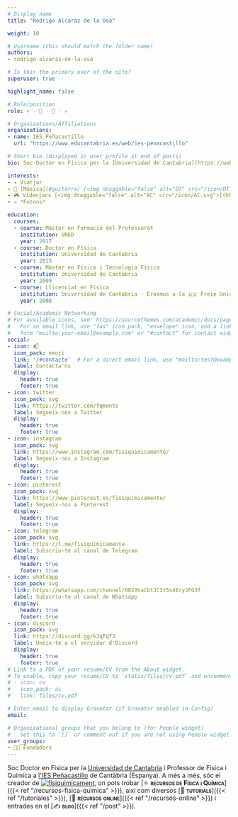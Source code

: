 ```yaml
---
# Display name
title: "Rodrigo Alcaraz de la Osa"

weight: 10

# Username (this should match the folder name)
authors:
- rodrigo-alcaraz-de-la-osa

# Is this the primary user of the site?
superuser: true

highlight_name: false

# Role/position
role: ⚛️ · 🤝 · 🔗 · ✍️

# Organizations/Affiliations
organizations:
- name: IES Peñacastillo
  url: "https://www.educantabria.es/web/ies-penacastillo"

# Short bio (displayed in user profile at end of posts)
bio: Soc Doctor en Física per la [Universidad de Cantabria](https://web.unican.es) i Professor de Física i Química a [l'IES Peñacastillo](https://www.educantabria.es/web/ies-penacastillo) de Cantàbria (Espanya).

interests:
- ✈️ Viatjar
- 🎸 [Música](#guitarra) [<img draggable="false" alt="DT" src="/icon/DT.svg">](https://dreamtheater.net) <iframe src="https://open.spotify.com/embed/artist/2aaLAng2L2aWD2FClzwiep" width="100%" height="380" frameBorder="0" allowtransparency="true" allow="encrypted-media"></iframe>
- 🎮 Videojocs [<img draggable="false" alt="AC" src="/icon/AC.svg">](https://www.ubisoft.com/es-es/game/assassins-creed)
- ⚛️ *Fotons*

education:
  courses:
  - course: Màster en Formació del Professorat
    institution: UNED
    year: 2017
  - course: Doctor en Física
    institution: Universidad de Cantabria
    year: 2013
  - course: Màster en Física i Tecnologia Física
    institution: Universidad de Cantabria
    year: 2009
  - course: Llicenciat en Física
    institution: Universidad de Cantabria · Erasmus a la 🇩🇪 Freie Universität Berlin
    year: 2008

# Social/Academic Networking
# For available icons, see: https://sourcethemes.com/academic/docs/page-builder/#icons
#   For an email link, use "fas" icon pack, "envelope" icon, and a link in the
#   form "mailto:your-email@example.com" or "#contact" for contact widget.
social:
- icon: 📬
  icon_pack: emoji
  link: '/#contacte'  # For a direct email link, use "mailto:test@example.org".
  label: Contacta'ns
  display:
    header: true
    footer: true
- icon: twitter
  icon_pack: svg
  link: https://twitter.com/fqmente
  label: Segueix-nos a Twitter
  display:
    header: true
    footer: true
- icon: instagram
  icon_pack: svg
  link: https://www.instagram.com/fisiquimicamente/
  label: Segueix-nos a Instagram
  display:
    header: true
    footer: true
- icon: pinterest
  icon_pack: svg
  link: https://www.pinterest.es/fisiquimicamente/
  label: Segueix-nos a Pinterest
  display:
    header: true
    footer: true
- icon: telegram
  icon_pack: svg
  link: https://t.me/fisiquimicamente
  label: Subscriu-te al canal de Telegram
  display:
    header: true
    footer: true
- icon: whatsapp
  icon_pack: svg
  link: https://whatsapp.com/channel/0029VaCbtJCIt5s4EryJFG3f
  label: Subscriu-te al canal de Whatsapp
  display:
    header: true
    footer: true    
- icon: discord
  icon_pack: svg
  link: https://discord.gg/kJqPqTJ
  label: Uneix-te a el servidor d'Discord
  display:
    header: true
    footer: true    
# Link to a PDF of your resume/CV from the About widget.
# To enable, copy your resume/CV to `static/files/cv.pdf` and uncomment the lines below.
# - icon: cv
#   icon_pack: ai
#   link: files/cv.pdf

# Enter email to display Gravatar (if Gravatar enabled in Config)
email:

# Organizational groups that you belong to (for People widget)
#   Set this to `[]` or comment out if you are not using People widget.
user_groups:
- 🧑‍🔬 Fundadors
---
```


Soc Doctor en Física per la [Universidad de Cantabria](https://web.unican.es) i Professor de Física i Química a [l'IES Peñacastillo](https://www.educantabria.es/web/ies-penacastillo) de Cantàbria (Espanya). A més a més, sóc el creador de [<img draggable="false" class="icon" alt="fisiquimicament" src="/icon/logo-fisiquimicament.svg">](/), on pots trobar [⚛️ <span style="font-variant:small-caps;">**recursos de Física i Química**</span>]({{< ref "/recursos-fisica-quimica" >}}), així com diversos [🤝 <span style="font-variant:small-caps;">**tutorials**</span>]({{< ref "/tutoriales" >}}), [🔗 <span style="font-variant:small-caps;">**recursos online**</span>]({{< ref "/recursos-online" >}}) i entrades en el [✍️ <span style="font-variant:small-caps;">**blog**</span>]({{< ref "/post" >}}).